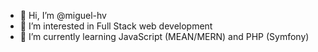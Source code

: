 - 👋 Hi, I’m @miguel-hv
- 👀 I’m interested in Full Stack web development
- 🌱 I’m currently learning JavaScript (MEAN/MERN) and PHP (Symfony)

<!---
miguel-hv/miguel-hv is a ✨ special ✨ repository because its `README.md` (this file) appears on your GitHub profile.
You can click the Preview link to take a look at your changes.
--->
